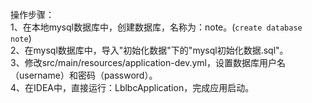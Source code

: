 操作步骤：  
1、在本地mysql数据库中，创建数据库，名称为：note。(`create database note`)  
2、在mysql数据库中，导入"初始化数据"下的"mysql初始化数据.sql"。  
3、修改src/main/resources/application-dev.yml，设置数据库用户名（username）和密码（password）。  
4、在IDEA中，直接运行：LblbcApplication，完成应用启动。
